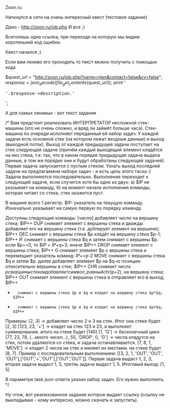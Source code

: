 Zoon.ru

Наткнулся в сети на очень интересный квест (тестовое задание)

Дано - http://zoon.ru/job.php
И все ;)

Всеголишь одна ссылка, при переходе на которую мы видим коротенький код ошибки.

Квест начался ;)


Если вам лениво его проходить то текст можно получить с помощью кода

$quest_url = "http://zoon.ru/job.php?name=rijen&contact=false&cv=false";
$response = json_decode(file_get_contents($quest_url));
print '<pre>'.$response->description.'</pre>';


А для самых ленивых - вот текст задания

/*
Вам предстоит реализовать ИНТЕРПРЕТАТОР несложной стек-машины (это не очень сложно, и вряд ли займёт больше часа). Стек-машина по очереди исполняет переданный ей набор задач. У каждой задачи есть основной стек (на котором лежат входные данные) и выход (выходной поток).
Выход от каждой предыдущей задачи поступает на стек следующей задаче (причём каждый выходящий элемент кладётся на низ стека; т.е. так, что в каком порядке предыдущая задача выдала данные, в том же порядке они и будут обработаны следующей задачей). Первая задача запускается с пустым стеком. Узнать выход последней задачи на предлагаемом наборе задач - и есть цель этого таска :)
Задачи выполняются последовательно. Выполнение переходит к следующей задаче, если случится хотя бы одно из двух: а) $IP не указывает на команду, б) на момент начала исполнения команды, которая читает со стека, стек окажется пуст.

В машине всего 1 регистр: $IP: указатель на текущую команду. Изначально указывает на самую первую по порядку команду.

Доступны следующие команды:
[число] добавляет число на вершину стека; $IP++
DUP     снимает элемент с вершины стека и дважды добавляет его на вершину стека (т.е. дублирует элемент на вершине); $IP++
DEC     снимает с вершины стека $p кладёт на вершину стека $p-1; $IP++
IF      снимает с вершины стека $q и затем снимает с вершины $p. если $p==0, то $IP = $IP+$q+3; иначе $IP++
DROP    снимает элемент с вершины стека; $IP++
G       снимает элемент $p с вершины стека и перемещает указатель команд: $IP+=$p-2
MOVE    снимает с вершины стека $q и затем $p. далее добавляет элемент $p на $q-ю позицию относительно вершины в стек; $IP++
CHR     снимает число $p с вершины стека и добавляет символ, равный chr($p+2), на вершину стека; $IP++
OUT     снимает элемент с вершины стека и отправляет его в выход; $IP++
*       снимает с вершины стека $p и $q и кладет на вершину стека $p*$q; $IP++
+       снимает с вершины стека $p и $q и кладет на вершину стека $p+$q; $IP++

Примеры:
[2, 3] -> добавляет число 2 и 3 на стек. Итог она стеке будет [2, 3]
[123, 23, '+'] -> кладет на стек 123 и 23, и выполняет суммирование. итого на стеке будет [146]
[1, 'G'] -> бесконечный цикл
[77, 23, 78, (...много чисел...), 55, 'DROP', 0, 'G'] -> числа кладутся на стек, потом удаляются со стека, и задача останавливается.
[7, 8, 1, 'MOVE'] -> кладет 2 числа на стек и меняет их местами. на стеке будет [8, 7].
Пример с последовательным выполнением: [[3, 2, 1, 'OUT', 'OUT', 'OUT'],['OUT','+','OUT'],['OUT','OUT']]. Первая задача выдаст 1, 2, 3, вторая задача выдаст 1, 5, третяь задача выдаст 1, 5. Итоговый выход: [1, 5]

В параметре task json-ответа указан набор задач. Его нужно выполнить.
*/

Ну чтож, вот реализованное задание которое выдает ссылку (ссылку не выкладываю - кому интересно, можно скачать и запустить).